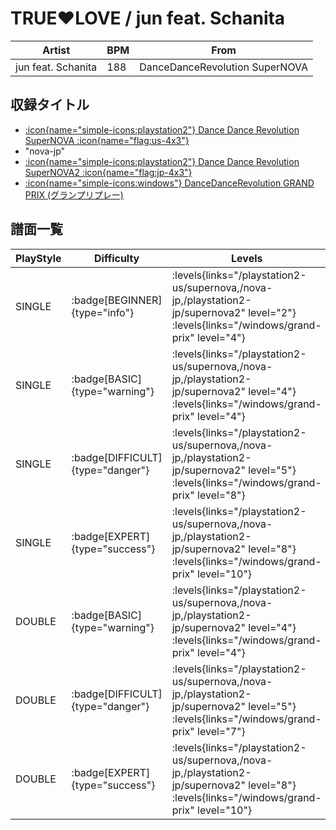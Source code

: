 # TRUE♥LOVE / jun feat. Schanita

|Artist|BPM|From|
|------|---|----|
|jun feat. Schanita|188|DanceDanceRevolution SuperNOVA|

## 収録タイトル

- [:icon{name="simple-icons:playstation2"} Dance Dance Revolution SuperNOVA :icon{name="flag:us-4x3"}](/playstation2-us/supernova)
- "nova-jp"
- [:icon{name="simple-icons:playstation2"} Dance Dance Revolution SuperNOVA2 :icon{name="flag:jp-4x3"}](/playstation2-jp/supernova2)
- [:icon{name="simple-icons:windows"} DanceDanceRevolution GRAND PRIX (グランプリプレー)](/windows/grand-prix)

## 譜面一覧

|PlayStyle|Difficulty|Levels|Notes|Movie|
|---------|----------|------|-----|-----|
|SINGLE| :badge[BEGINNER]{type="info"}| :levels{links="/playstation2-us/supernova,/nova-jp,/playstation2-jp/supernova2" level="2"} :levels{links="/windows/grand-prix" level="4"}|131/0||
|SINGLE| :badge[BASIC]{type="warning"}| :levels{links="/playstation2-us/supernova,/nova-jp,/playstation2-jp/supernova2" level="4"} :levels{links="/windows/grand-prix" level="4"}|166/4||
|SINGLE| :badge[DIFFICULT]{type="danger"}| :levels{links="/playstation2-us/supernova,/nova-jp,/playstation2-jp/supernova2" level="5"} :levels{links="/windows/grand-prix" level="8"}|265/7||
|SINGLE| :badge[EXPERT]{type="success"}| :levels{links="/playstation2-us/supernova,/nova-jp,/playstation2-jp/supernova2" level="8"} :levels{links="/windows/grand-prix" level="10"}|353/1||
|DOUBLE| :badge[BASIC]{type="warning"}| :levels{links="/playstation2-us/supernova,/nova-jp,/playstation2-jp/supernova2" level="4"} :levels{links="/windows/grand-prix" level="4"}|153/1||
|DOUBLE| :badge[DIFFICULT]{type="danger"}| :levels{links="/playstation2-us/supernova,/nova-jp,/playstation2-jp/supernova2" level="5"} :levels{links="/windows/grand-prix" level="7"}|262/8||
|DOUBLE| :badge[EXPERT]{type="success"}| :levels{links="/playstation2-us/supernova,/nova-jp,/playstation2-jp/supernova2" level="8"} :levels{links="/windows/grand-prix" level="10"}|349/1||

